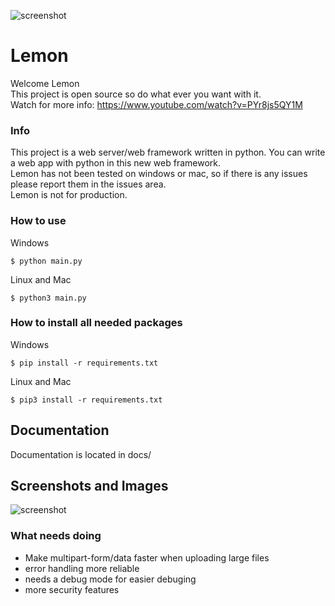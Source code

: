 ![screenshot](https://raw.githubusercontent.com/InsaneMiner/Lemon/main/docs/images/Lemon(1).png)
# Lemon





Welcome Lemon<br>
This project is open source so do what ever you want with it. 
<br>
Watch for more info: https://www.youtube.com/watch?v=PYr8js5QY1M
<br>
### Info
This project is a web server/web framework written in python. You can write a web app with python in this new web framework.
<br>
Lemon has not been tested on windows or mac, so if there is any issues please report them in the issues area.
<br>
Lemon is not for production.
<br>
### How to use
Windows
```
$ python main.py
```
Linux and Mac
```
$ python3 main.py
```
### How to install all needed packages
Windows
```
$ pip install -r requirements.txt
```
Linux and Mac
```
$ pip3 install -r requirements.txt
```
## Documentation
Documentation is located in docs/


## Screenshots and Images
![screenshot](https://raw.githubusercontent.com/InsaneMiner/Lemon/main/docs/images/screenshots/Screenshot%20from%202021-01-25%2015-26-35.png)

### What needs doing
 - Make multipart-form/data faster when uploading large files
 - error handling more reliable
 - needs a debug mode for easier debuging
 - more security features
